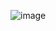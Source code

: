 ![image](https://user-images.githubusercontent.com/34793005/226183005-09cca1b9-14c8-4c8c-a5e6-b750c97c662c.png)
